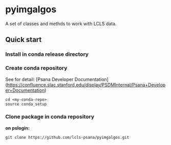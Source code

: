 # pyimgalgos
A set of classes and methds to work with LCLS data.

## Quick start
### Install in conda release directory
### Create conda repository 
See for detail: [Psana Developer Documentation] 
(https://confluence.slac.stanford.edu/display/PSDMInternal/Psana+Developer+Documentation)
```
cd <my-conda-repo>
source conda_setup
```

### Clone package in conda repository
**on pslogin:**
```
git clone https://github.com/lcls-psana/pyimgalgos.git
```
